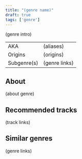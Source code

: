```yaml
---
title: "(genre name)"
draft: true
tags: ['genre']
---
```


(genre intro)

|              |                                  |
| ------------ | -------------------------------- |
| AKA          | (aliases)                        |
| Origins      | (origins)                        |
| Subgenre(s)  | (genre links)                    |

## About
(about genre)

## Recommended tracks
(track links)

## Similar genres
(genre links)